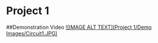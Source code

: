 # Project 1

##Demonstration Video
[![IMAGE ALT TEXT](Project 1/Demo Images/Circuit1.JPG)](http://www.youtube.com/watch?v=YOUTUBE_VIDEO_ID_HERE "Video Title")
